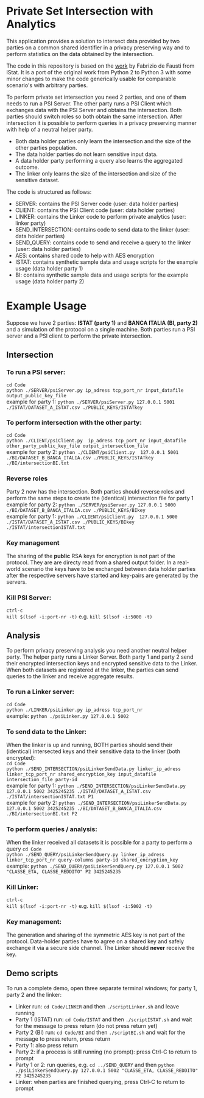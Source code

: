 # Private Set Intersection with Analytics

This application provides a solution to intersect data provided by two parties on a common shared identifier in a privacy preserving way and to perform statistics on the data obtained by the intersection.

The code in this repository is based on the [work](https://github.com/istat-methodology/PrivateSetIntersectionWithAnalytics) by Fabrizio de Fausti from IStat. It is a port of the original work from Python 2 to Python 3 with some minor changes to make the code generically usable for comparable scenario's with arbitrary parties.

To perform private set intersection you need 2 parties, and one of them needs to run a PSI Server. The other party runs a PSI Client which exchanges data with the PSI Server and obtains the intersection. Both parties should switch roles so both obtain the same intersection. After intersection it is possible to perform queries in a privacy preserving manner with help of a neutral helper party.

- Both data holder parties only learn the intersection and the size of the other parties population.
- The data holder parties do not learn sensitive input data.
- A data holder party performing a query also learns the aggregated outcome.
- The linker only learns the size of the intersection and size of the sensitive dataset.

The code is structured as follows:
- SERVER: contains the PSI Server code (user: data holder parties)
- CLIENT: contains the PSI Client code (user: data holder parties)
- LINKER: contains the Linker code to perform private analytics (user: linker party)
- SEND_INTERSECTION: contains code to send data to the linker (user: data holder parties)
- SEND_QUERY: contains code to send and receive a query to the linker (user: data holder parties)
- AES: contains shared code to help with AES encryption
- ISTAT: contains synthetic sample data and usage scripts for the example usage (data holder party 1)
- BI: contains synthetic sample data and usage scripts for the example usage (data holder party 2)

# Example Usage
Suppose we have 2 parties: **ISTAT (party 1)** and **BANCA ITALIA (BI, party 2)** and a simulation of the protocol on a single machine. Both parties run a PSI server and a PSI client to perform the private intersection.

## Intersection

### To run a PSI server:
`cd Code`  
`python ./SERVER/psiServer.py ip_adress tcp_port_nr input_datafile output_public_key_file`  
example for party 1: `python ./SERVER/psiServer.py 127.0.0.1 5001 ./ISTAT/DATASET_A_ISTAT.csv ./PUBLIC_KEYS/ISTATkey`

### To perform intersection with the other party:
`cd Code`  
`python ./CLIENT/psiClient.py  ip_adress tcp_port_nr input_datafile other_party_public_key_file output_intersection_file`  
example for party 2: `python ./CLIENT/psiClient.py  127.0.0.1 5001 ./BI/DATASET_B_BANCA_ITALIA.csv ./PUBLIC_KEYS/ISTATkey ./BI/intersectionBI.txt`

### Reverse roles
Party 2 now has the intersection. Both parties should reverse roles and perform the same steps to create the (identical) intersection file for party 1  
example for party 2: `python ./SERVER/psiServer.py 127.0.0.1 5000 ./BI/DATASET_B_BANCA_ITALIA.csv ./PUBLIC_KEYS/BIkey`  
example for party 1: `python ./CLIENT/psiClient.py  127.0.0.1 5000 ./ISTAT/DATASET_A_ISTAT.csv ./PUBLIC_KEYS/BIkey ./ISTAT/intersectionISTAT.txt`

### Key management
The sharing of the **public** RSA keys for encryption is not part of the protocol. They are are directy read from a shared output folder. In a real-world scenario the keys have to be exchanged between data holder parties after the respective servers have started and key-pairs are generated by the servers.

### Kill PSI Server:
`ctrl-c`  
`kill $(lsof -i:port-nr -t)` e.g. `kill $(lsof -i:5000 -t)`

## Analysis
To perform privacy preserving analysis you need another neutral helper party. The helper party runs a Linker Server. Both party 1 and party 2 send their encrypted intersection keys and encrypted sensitive data to the Linker. When both datasets are registered at the linker, the parties can send queries to the linker and receive aggregate results.

### To run a Linker server:
`cd Code`  
`python ./LINKER/psiLinker.py ip_adress tcp_port_nr`  
example: `python ./psiLinker.py 127.0.0.1 5002`

### To send data to the Linker:
When the linker is up and running, BOTH parties should send their (identical) intersected keys and their sensitive data to the linker (both encrypted):  
`cd Code`  
`python ./SEND_INTERSECTION/psiLinkerSendData.py linker_ip_adress linker_tcp_port_nr shared_encryption_key input_datafile intersection_file party-id`  
example for party 1: `python ./SEND_INTERSECTION/psiLinkerSendData.py 127.0.0.1 5002 3425245235 ./ISTAT/DATASET_A_ISTAT.csv ./ISTAT/intersectionISTAT.txt P1`  
example for party 2: `python ./SEND_INTERSECTION/psiLinkerSendData.py 127.0.0.1 5002 3425245235 ./BI/DATASET_B_BANCA_ITALIA.csv ./BI/intersectionBI.txt P2`

### To perform queries / analysis:
When the linker received all datasets it is possible for a party to perform a query 
`cd Code`   
`python ./SEND_QUERY/psiLinkerSendQuery.py linker_ip_adress linker_tcp_port_nr query-columns party-id shared_encryption_key`  
example: `python ./SEND_QUERY/psiLinkerSendQuery.py 127.0.0.1 5002 "CLASSE_ETA, CLASSE_REDDITO" P2 3425245235`

### Kill Linker:
`ctrl-c`  
`kill $(lsof -i:port-nr -t)` e.g. `kill $(lsof -i:5002 -t)`

### Key management:
The generation and sharing of the symmetric AES key is not part of the protocol. Data-holder parties have to agree on a shared key and safely exchange it via a secure side channel. The Linker should **never** receive the key.

## Demo scripts
To run a complete demo, open three separate terminal windows; for party 1, party 2 and the linker:
- Linker run: `cd Code/LINKER` and then `./scriptLinker.sh` and leave running
- Party 1 (ISTAT) run: `cd Code/ISTAT` and then `./scriptISTAT.sh` and wait for the message to press return (do not press return yet)
- Party 2 (BI) run: `cd Code/BI` and then `./scriptBI.sh` and wait for the message to press return, press return
- Party 1: also press return
- Party 2: if a process is still running (no prompt): press Ctrl-C to return to prompt
- Party 1 or 2: run queries, e.g. `cd ../SEND_QUERY` and then `python ./psiLinkerSendQuery.py 127.0.0.1 5002 "CLASSE_ETA, CLASSE_REDDITO" P2 3425245235`
- Linker: when parties are finished querying, press Ctrl-C to return to prompt







